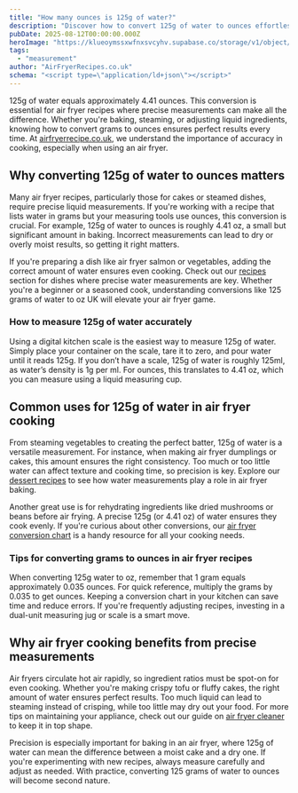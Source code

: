 ```yaml
---
title: "How many ounces is 125g of water?"
description: "Discover how to convert 125g of water to ounces effortlessly for precise air fryer cooking. Get accurate measurements in seconds!"
pubDate: 2025-08-12T00:00:00.000Z
heroImage: "https://klueoymssxwfnxsvcyhv.supabase.co/storage/v1/object/public/md/how-many-ounces-is-125g-of-water-e643f5ed.webp"
tags:
  - "measurement"
author: "AirFryerRecipes.co.uk"
schema: "<script type=\"application/ld+json\"></script>"
---
```


<p>125g of water equals approximately 4.41 ounces. This conversion is essential for air fryer recipes where precise measurements can make all the difference. Whether you're baking, steaming, or adjusting liquid ingredients, knowing how to convert grams to ounces ensures perfect results every time. At <a href=https://www.airfryerrecipe.co.uk>airfryerrecipe.co.uk</a>, we understand the importance of accuracy in cooking, especially when using an air fryer.</p>  

<h2>Why converting 125g of water to ounces matters</h2>  
<p>Many air fryer recipes, particularly those for cakes or steamed dishes, require precise liquid measurements. If you're working with a recipe that lists water in grams but your measuring tools use ounces, this conversion is crucial. For example, 125g of water to ounces is roughly 4.41 oz, a small but significant amount in baking. Incorrect measurements can lead to dry or overly moist results, so getting it right matters.</p>  

<p>If you're preparing a dish like air fryer salmon or vegetables, adding the correct amount of water ensures even cooking. Check out our <a href=https://www.airfryerrecipe.co.uk/recipes>recipes</a> section for dishes where precise water measurements are key. Whether you're a beginner or a seasoned cook, understanding conversions like 125 grams of water to oz UK will elevate your air fryer game.</p>  

<h3>How to measure 125g of water accurately</h3>  
<p>Using a digital kitchen scale is the easiest way to measure 125g of water. Simply place your container on the scale, tare it to zero, and pour water until it reads 125g. If you don’t have a scale, 125g of water is roughly 125ml, as water’s density is 1g per ml. For ounces, this translates to 4.41 oz, which you can measure using a liquid measuring cup.</p>  

<h2>Common uses for 125g of water in air fryer cooking</h2>  
<p>From steaming vegetables to creating the perfect batter, 125g of water is a versatile measurement. For instance, when making air fryer dumplings or cakes, this amount ensures the right consistency. Too much or too little water can affect texture and cooking time, so precision is key. Explore our <a href=https://www.airfryerrecipe.co.uk/recipe-category/dessert>dessert recipes</a> to see how water measurements play a role in air fryer baking.</p>  

<p>Another great use is for rehydrating ingredients like dried mushrooms or beans before air frying. A precise 125g (or 4.41 oz) of water ensures they cook evenly. If you're curious about other conversions, our <a href=https://www.airfryerrecipe.co.uk/air-fryer-conversion-chart>air fryer conversion chart</a> is a handy resource for all your cooking needs.</p>  

<h3>Tips for converting grams to ounces in air fryer recipes</h3>  
<p>When converting 125g water to oz, remember that 1 gram equals approximately 0.035 ounces. For quick reference, multiply the grams by 0.035 to get ounces. Keeping a conversion chart in your kitchen can save time and reduce errors. If you're frequently adjusting recipes, investing in a dual-unit measuring jug or scale is a smart move.</p>  

<h2>Why air fryer cooking benefits from precise measurements</h2>  
<p>Air fryers circulate hot air rapidly, so ingredient ratios must be spot-on for even cooking. Whether you're making crispy tofu or fluffy cakes, the right amount of water ensures perfect results. Too much liquid can lead to steaming instead of crisping, while too little may dry out your food. For more tips on maintaining your appliance, check out our guide on <a href=https://www.airfryerrecipe.co.uk/air-fryer-cleaner>air fryer cleaner</a> to keep it in top shape.</p>  

<p>Precision is especially important for baking in an air fryer, where 125g of water can mean the difference between a moist cake and a dry one. If you're experimenting with new recipes, always measure carefully and adjust as needed. With practice, converting 125 grams of water to ounces will become second nature.</p>